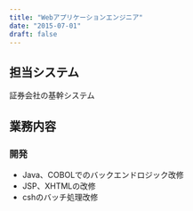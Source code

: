 ```yaml
---
title: "Webアプリケーションエンジニア"
date: "2015-07-01"
draft: false
---
```


## 担当システム
証券会社の基幹システム

## 業務内容
### 開発
- Java、COBOLでのバックエンドロジック改修
- JSP、XHTMLの改修
- cshのバッチ処理改修
